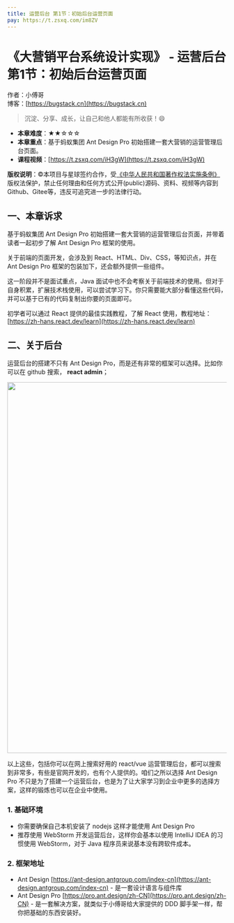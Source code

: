 ```yaml
---
title: 运营后台 第1节：初始后台运营页面
pay: https://t.zsxq.com/im8ZV
---
```


# 《大营销平台系统设计实现》 - 运营后台 第1节：初始后台运营页面

作者：小傅哥
<br/>博客：[https://bugstack.cn](https://bugstack.cn)

>沉淀、分享、成长，让自己和他人都能有所收获！😄

- **本章难度**：★★☆☆☆
- **本章重点**：基于蚂蚁集团 Ant Design Pro 初始搭建一套大营销的运营管理后台页面。
- **课程视频**：[https://t.zsxq.com/iH3gW](https://t.zsxq.com/iH3gW)

**版权说明**：©本项目与星球签约合作，受[《中华人民共和国著作权法实施条例》](http://www.gov.cn/zhengce/2020-12/26/content_5573623.htm) 版权法保护，禁止任何理由和任何方式公开(public)源码、资料、视频等内容到Github、Gitee等，违反可追究进一步的法律行动。

## 一、本章诉求

基于蚂蚁集团 Ant Design Pro 初始搭建一套大营销的运营管理后台页面，并带着读者一起初步了解 Ant Design Pro 框架的使用。

关于前端的页面开发，会涉及到 React、HTML、Div、CSS，等知识点，并在 Ant Design Pro 框架的包装加下，还会额外提供一些组件。

这一阶段并不是面试重点，Java 面试中也不会考察关于前端技术的使用。但对于自身积累，扩展技术栈使用，可以尝试学习下。你只需要能大部分看懂这些代码，并可以基于已有的代码复制出你要的页面即可。

初学者可以通过 React 提供的最佳实践教程，了解 React 使用，教程地址：[https://zh-hans.react.dev/learn](https://zh-hans.react.dev/learn)

## 二、关于后台

运营后台的搭建不只有 Ant Design Pro，而是还有非常的框架可以选择。比如你可以在 github 搜索， **react admin**；

<div align="center">
    <img src="https://bugstack.cn/images/article/project/big-market/big-market-48-01.png" width="850px">
</div>

以上这些，包括你可以在网上搜索好用的 react/vue 运营管理后台，都可以搜索到非常多，有些是官网开发的，也有个人提供的。咱们之所以选择 Ant Design Pro 不只是为了搭建一个运营后台，也是为了让大家学习到企业中更多的选择方案，这样的锻炼也可以在企业中使用。

### 1. 基础环境

- 你需要确保自己本机安装了 nodejs 这样才能使用 Ant Design Pro
- 推荐使用 WebStorm 开发运营后台，这样你会基本以使用 IntelliJ IDEA 的习惯使用 WebStorm，对于 Java 程序员来说基本没有跨软件成本。

### 2. 框架地址

- Ant Design [https://ant-design.antgroup.com/index-cn](https://ant-design.antgroup.com/index-cn) - 是一套设计语言与组件库
- Ant Design Pro [https://pro.ant.design/zh-CN](https://pro.ant.design/zh-CN) - 是一套解决方案，就类似于小傅哥给大家提供的 DDD 脚手架一样，帮你把基础的东西安装好。